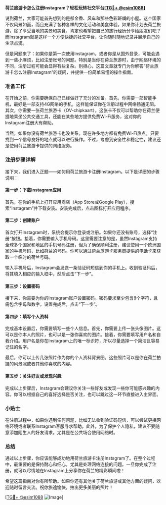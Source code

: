 **荷兰旅游卡怎么注册Instagram？轻松玩转社交平台[[TG💪+ @esim1088](https://t.me/s/esim1088)]**

说到荷兰，大家可能首先想到的是郁金香、风车和那些色彩斑斓的小屋。这个国家不仅风景如画，而且充满了各种各样的文化活动和美食体验。如果你计划去荷兰旅游，除了享受当地的美景和美食，肯定也希望把自己的旅行经历分享给朋友们吧？而Instagram就是这样一个方便快捷的社交平台，让你随时随地记录并展示自己的生活点滴。

但是问题来了：如果你是第一次使用Instagram，或者你是从国外登录，可能会遇到一些小麻烦，比如注册账号的问题。特别是当你在荷兰旅游时，由于网络环境的不同，注册过程可能会显得有些复杂。别担心，这篇文章就专门为你解答“荷兰旅游卡怎么注册Instagram”的疑问，并提供一份简单易懂的操作指南。

### 准备工作

在开始之前，你需要确保自己已经做好了充分的准备。首先，你需要一部智能手机，最好是一部支持4G网络的手机，这样能保证你在注册过程中网络畅通无阻。其次，你需要一张荷兰旅游卡（OV-chipkaart）。这张卡不仅可以帮助你在荷兰便捷地乘坐公共交通工具，还能在某些地方提供免费Wi-Fi服务，这对你的Instagram注册大有帮助。

当然，如果你没有荷兰旅游卡也没关系，现在许多地方都有免费Wi-Fi热点，只要找到一个信号良好的地点就可以进行操作。不过，考虑到安全性和稳定性，建议还是使用荷兰旅游卡提供的网络服务。

### 注册步骤详解

接下来，我们进入正题——如何用荷兰旅游卡注册Instagram。以下是详细的步骤说明：

#### 第一步：下载Instagram应用

首先，在你的手机上打开应用商店（App Store或Google Play），搜索“Instagram”并下载安装。安装完成后，点击图标打开应用程序。

#### 第二步：创建账户

首次打开Instagram时，系统会提示你登录或注册。如果你还没有账号，选择“注册”按钮。接着，你需要输入手机号码。这里需要注意的是，虽然Instagram支持全球多个国家和地区的手机号码注册，但为了确保顺利注册，建议使用一个欧洲国家的手机号码，比如荷兰的号码。你可以通过荷兰旅游卡服务商提供的电话卡来获取一个临时的荷兰号码。

输入手机号后，Instagram会发送一条验证码短信到你的手机上。收到验证码后，将其填入相应的输入框中，然后点击“下一步”。

#### 第三步：设置密码

接下来，你需要为你的Instagram账户设置密码。密码要求至少包含8个字符，且需包含字母和数字。设置完成后，点击“下一步”。

#### 第四步：填写个人资料

完成基本设置后，你需要填写一些个人信息。首先，你需要上传一张头像图片。这可以是你本人的照片，也可以是一张你喜欢的图片。接着，你需要填写用户名和自我介绍。用户名是你在Instagram上的唯一标识符，所以尽量选择一个简洁且容易记住的名字。

最后，你可以上传几张照片作为你的个人资料背景图。这些照片可以是你在荷兰拍摄的风景照或者其他你喜欢的内容。

#### 第五步：关注好友或发现兴趣

完成以上步骤后，Instagram会建议你关注一些好友或发现一些你可能感兴趣的内容。你可以根据自己的喜好选择是否关注，也可以跳过这一环节直接进入主界面。

### 小贴士

在注册过程中，如果你遇到任何问题，比如无法收到验证码短信，可以尝试更换网络环境或者联系Instagram客服寻求帮助。此外，为了保护个人隐私，建议不要随意添加陌生人的好友请求，尤其是在公共场合使用网络时。

### 总结

通过以上步骤，你应该能够成功地用荷兰旅游卡注册Instagram了。在整个过程中，最重要的是保持耐心和细心，尤其是处理网络连接的问题。一旦你完成了注册，就可以尽情地在Instagram上分享你在荷兰的精彩瞬间啦！

希望这篇指南对你有所帮助。如果你还有其他关于荷兰旅游或其他方面的疑问，欢迎随时留言交流。祝你旅途愉快，拍出更多美丽的照片！

[[TG💪+ @esim1088](https://t.me/s/esim1088) ![Image](https://i.postimg.cc/4NQfJmqS/Snipaste-2025-05-13-00-14-12.png)]